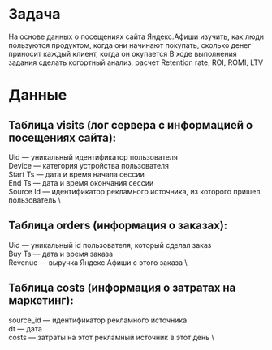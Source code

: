 # Задача
На основе данных о посещениях сайта Яндекс.Афиши изучить, 
как люди пользуются продуктом, когда они начинают покупать, 
сколько денег приносит каждый клиент, когда он окупается
В ходе выполнения задания сделать когортный анализ, расчет Retention rate, ROI, ROMI, LTV

# Данные
## Таблица visits (лог сервера с информацией о посещениях сайта):
Uid — уникальный идентификатор пользователя \
Device — категория устройства пользователя \
Start Ts — дата и время начала сессии \
End Ts — дата и время окончания сессии \
Source Id — идентификатор рекламного источника, из которого пришел пользователь \
## Таблица orders (информация о заказах):
Uid — уникальный id пользователя, который сделал заказ \
Buy Ts — дата и время заказа \
Revenue — выручка Яндекс.Афиши с этого заказа \
## Таблица costs (информация о затратах на маркетинг):
source_id — идентификатор рекламного источника \
dt — дата \
costs — затраты на этот рекламный источник в этот день \
